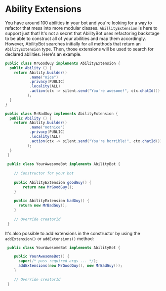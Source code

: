 # Ability Extensions
You have around 100 abilities in your bot and you're looking for a way to refactor that mess into more modular classes. `AbillityExtension` is here to support just that! It's not a secret that AbilityBot uses refactoring backstage to be able to construct all of your abilities and map them accordingly. However, AbilityBot searches initially for all methods that return an `AbilityExtension` type. Then, those extensions will be used to search for declared abilities. Here's an example.
```java
public class MrGoodGuy implements AbilityExtension {
  public Ability () {
    return Ability.builder()
           .name("nice")
           .privacy(PUBLIC)
           .locality(ALL)
           .action(ctx -> silent.send("You're awesome!", ctx.chatId())
          );
  }
}

public class MrBadGuy implements AbilityExtension {
  public Ability () {
    return Ability.builder()
           .name("notnice")
           .privacy(PUBLIC)
           .locality(ALL)
           .action(ctx -> silent.send("You're horrible!", ctx.chatId())
          );
  }
 }
 
 public class YourAwesomeBot implements AbilityBot {
    
    // Constructor for your bot
  
    public AbilityExtension goodGuy() {
        return new MrGoodGuy();
    }
    
    public AbilityExtension badGuy() {
      return new MrBadGuy();
    }
    
    // Override creatorId
 }
```

It's also possible to add extensions in the constructor by using the `addExtension()` or `addExtensions()` method:

```java
 public class YourAwesomeBot implements AbilityBot {

    public YourAwesomeBot() {
      super(/* pass required args ... */);
      addExtensions(new MrGoodGuy(), new MrBadGuy());
    }
    
    // Override creatorId
 }
```